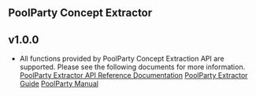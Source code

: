 PoolParty Concept Extractor
----------

v1.0.0
---
* All functions provided by PoolParty Concept Extraction API are supported. Please see the following documents for more information.
[PoolParty Extractor API Reference Documentation](http://vocabulary.semantic-web.at/extractor/doc)
[PoolParty Extractor Guide](https://grips.semantic-web.at/display/public/POOLDOKU/PPX+-+Guide)
[PoolParty Manual](https://grips.semantic-web.at/display/POOLDOKU/PoolParty+Manual)